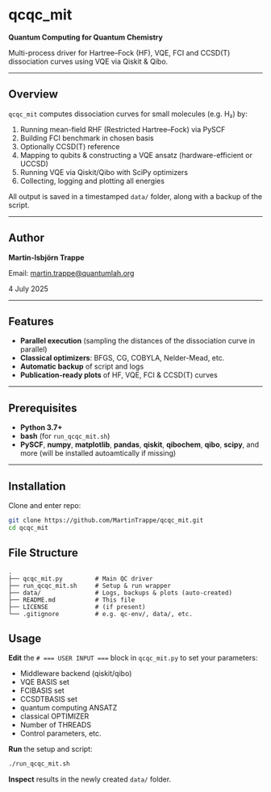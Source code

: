 # qcqc_mit

**Quantum Computing for Quantum Chemistry**

Multi-process driver for Hartree–Fock (HF), VQE, FCI and CCSD(T) dissociation curves using VQE via Qiskit & Qibo.

---

## Overview

`qcqc_mit` computes dissociation curves for small molecules (e.g. H₂) by:

1. Running mean-field RHF (Restricted Hartree–Fock) via PySCF
2. Building FCI benchmark in chosen basis
3. Optionally CCSD(T) reference
4. Mapping to qubits & constructing a VQE ansatz (hardware-efficient or UCCSD)
5. Running VQE via Qiskit/Qibo with SciPy optimizers
6. Collecting, logging and plotting all energies

All output is saved in a timestamped `data/` folder, along with a backup of the script.

---

## Author

**Martin-Isbjörn Trappe**

Email: martin.trappe@quantumlah.org

4 July 2025

---

## Features

- **Parallel execution** (sampling the distances of the dissociation curve in parallel)
- **Classical optimizers**: BFGS, CG, COBYLA, Nelder-Mead, etc.
- **Automatic backup** of script and logs
- **Publication-ready plots** of HF, VQE, FCI & CCSD(T) curves

---

## Prerequisites

- **Python 3.7+**
- **bash** (for `run_qcqc_mit.sh`)
- **PySCF**, **numpy**, **matplotlib**, **pandas**, **qiskit**, **qibochem**, **qibo**, **scipy**, and more (will be installed autoamtically if missing)

---

## Installation

Clone and enter repo:

```bash
git clone https://github.com/MartinTrappe/qcqc_mit.git
cd qcqc_mit
```

## File Structure

```
.
├── qcqc_mit.py         # Main QC driver
├── run_qcqc_mit.sh     # Setup & run wrapper
├── data/               # Logs, backups & plots (auto-created)
├── README.md           # This file
├── LICENSE             # (if present)
└── .gitignore          # e.g. qc-env/, data/, etc.
```

## Usage

**Edit** the `# === USER INPUT ===` block in `qcqc_mit.py` to set your parameters:

   - Middleware backend (qiskit/qibo)
   - VQE BASIS set
   - FCIBASIS set
   - CCSDTBASIS set
   - quantum computing ANSATZ
   - classical OPTIMIZER
   - Number of THREADS
   - Control parameters, etc.

**Run** the setup and script:
   ```bash
   ./run_qcqc_mit.sh
   ```

**Inspect** results in the newly created `data/` folder.


